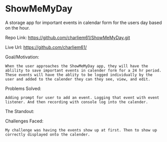 # ShowMeMyDay
A storage app for important events in calendar form for the users day based on the hour.


Repo Link: https://github.com/charliem61/ShowMeMyDay.git

Live Url: https://github.com/charliem61/


Goal/Motivation:

    When the user approaches the ShowMeMyDay app, they will have the ablility to save important events in calender form for a 24 hr period. These events will have the ablity to be logged individually by the user and added to the calender they can they see, view, and edit.

Problems Solved:

    Adding prompt for user to add an event. Logging that event with event listener. And then recording with console log into the calender. 

The Standout:

    

Challenges Faced:

    My challenge was having the events show up at first. Then to show up correctly displayed onto the calender. 


<img src="">

<img src="">
